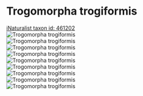 
Trogomorpha trogiformis
=======================
  
[iNaturalist taxon id: 461202](https://www.inaturalist.org/taxa/461202)  
![Trogomorpha trogiformis](https://inaturalist-open-data.s3.amazonaws.com/photos/163322357/medium.jpg)  
![Trogomorpha trogiformis](https://inaturalist-open-data.s3.amazonaws.com/photos/163323683/medium.jpeg)  
![Trogomorpha trogiformis](https://inaturalist-open-data.s3.amazonaws.com/photos/163324014/medium.jpg)  
![Trogomorpha trogiformis](https://inaturalist-open-data.s3.amazonaws.com/photos/163324015/medium.jpg)  
![Trogomorpha trogiformis](https://inaturalist-open-data.s3.amazonaws.com/photos/163324449/medium.jpg)  
![Trogomorpha trogiformis](https://inaturalist-open-data.s3.amazonaws.com/photos/163324451/medium.jpg)  
![Trogomorpha trogiformis](https://inaturalist-open-data.s3.amazonaws.com/photos/163324453/medium.jpg)  
![Trogomorpha trogiformis](https://inaturalist-open-data.s3.amazonaws.com/photos/163324454/medium.jpg)  
![Trogomorpha trogiformis](https://inaturalist-open-data.s3.amazonaws.com/photos/163324456/medium.jpg)